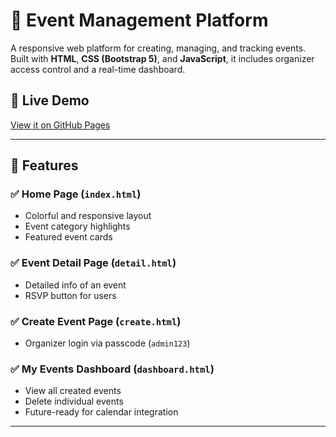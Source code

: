 # 🎉 Event Management Platform

A responsive web platform for creating, managing, and tracking events. Built with **HTML**, **CSS (Bootstrap 5)**, and **JavaScript**, it includes organizer access control and a real-time dashboard.

## 🔗 Live Demo

[View it on GitHub Pages]([https://your-username.github.io/your-repo-name/](https://nishalini-ramesh.github.io/mini_project/))  

---

## 📁 Features

### ✅ Home Page (`index.html`)
- Colorful and responsive layout
- Event category highlights
- Featured event cards

### ✅ Event Detail Page (`detail.html`)
- Detailed info of an event
- RSVP button for users

### ✅ Create Event Page (`create.html`)
- Organizer login via passcode (`admin123`)

### ✅ My Events Dashboard (`dashboard.html`)
- View all created events
- Delete individual events
- Future-ready for calendar integration

---



